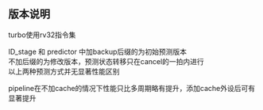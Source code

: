 ## 版本说明  
turbo使用rv32指令集  

ID_stage 和 predictor 中加backup后缀的为初始预测版本    
不加后缀的为修改版本，预测状态转移只在cancel的一拍内进行  
以上两种预测方式并无显著性能区别  

pipeline在不加cache的情况下性能只比多周期略有提升，添加cache外设后可有显著提升    